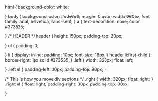 <!--# My-Restaurant-->
html {
    background-color: white;
 
}
body {
    background-color: #ede6e6;
    margin: 0 auto;
    width: 960px;
    font-family: arial, helvetica, sans-serif;
}
a {
    text-decoration: none;
    color: #373535;

}
/* HEADER */
header {
    height: 150px;
    padding-top: 20px;

} 
ul {
    padding: 0;

}
li {
    display: inline;
    padding: 10px;
    font-size: 16px;
}
header li:first-child {
    border-right: 1px solid #373535;
}
.left {
    width: 320px;
    float: left;

}
.left ul {
    padding-left: 30px;
    padding-top: 90px;
}

/* This is how you move div sections */
.right {
    width: 320px;
    float: right;
}
.right ul {
    float: right;
    padding-right: 30px;
    padding-top: 90px;
    


}






